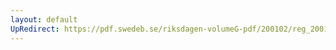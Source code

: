 ```yaml
---
layout: default
UpRedirect: https://pdf.swedeb.se/riksdagen-volumeG-pdf/200102/reg_200102/reg_200102_0554.pdf
---
```

